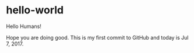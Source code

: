 # hello-world

Hello Humans!

Hope you are doing good. This is my first commit to GitHub and today is Jul 7, 2017.
